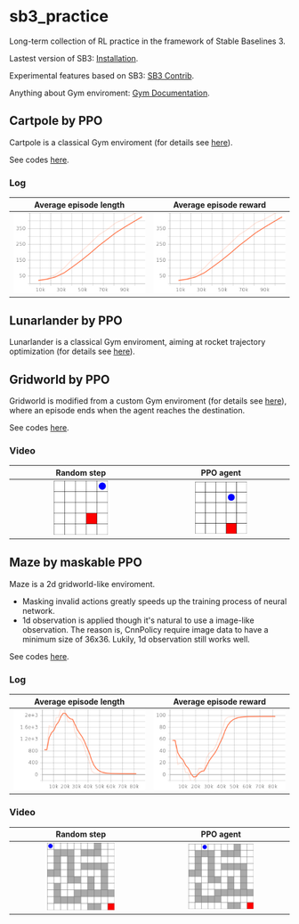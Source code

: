 # sb3_practice
Long-term collection of RL practice in the framework of Stable Baselines 3.

Lastest version of SB3: [Installation](https://stable-baselines3.readthedocs.io/en/master/guide/install.html).

Experimental features based on SB3: [SB3 Contrib](https://stable-baselines3.readthedocs.io/en/master/guide/sb3_contrib.html).

Anything about Gym enviroment: [Gym Documentation](https://www.gymlibrary.dev/).

## Cartpole by PPO
Cartpole is a classical Gym enviroment (for details see [here](https://gymnasium.farama.org/environments/classic_control/cart_pole/)).

See codes [here](https://github.com/wwsyan/sb3_practice/tree/main/cartpole_ppo).

### Log
| Average episode length | Average episode reward |
| :---------: | :---------: |
| <img src="images/cartpole_ppo_ep_len_mean.png" width="100%" height="100%"> | <img src="images/cartpole_ppo_ep_rew_mean.png" width="100%" height="100%"> |

## Lunarlander by PPO
Lunarlander is a classical Gym enviroment, aiming at rocket trajectory optimization 
(for details see [here](https://gymnasium.farama.org/environments/box2d/lunar_lander/)).

## Gridworld by PPO
Gridworld is modified from a custom Gym enviroment (for details see [here](https://gymnasium.farama.org/tutorials/gymnasium_basics/environment_creation/)),
where an episode ends when the agent reaches the destination.

See codes [here](https://github.com/wwsyan/sb3_practice/tree/main/gridworld_ppo).

### Video
| Random step | PPO agent |
| :---------: | :---------: |
| <img src="images/gridworld_random_0.gif" width="40%" height="40%"> | <img src="images/gridworld_ppo_0.gif" width="40%" height="40%"> |

## Maze by maskable PPO
Maze is a 2d gridworld-like enviroment.
<ul>
<li>Masking invalid actions greatly speeds up the training process of neural network. </li>
<li>1d observation is applied though it's natural to use a image-like observation.
The reason is, CnnPolicy require image data to have a minimum size of 36x36.
Lukily, 1d observation still works well. </li>
</ul>

See codes [here](https://github.com/wwsyan/sb3_practice/tree/main/maze_ppo).

### Log
| Average episode length | Average episode reward |
| :---------: | :---------: |
| <img src="images/maze_ppo_ep_len_mean.png" width="100%" height="100%"> | <img src="images/maze_ppo_ep_rew_mean.png" width="100%" height="100%"> |

### Video
| Random step | PPO agent |
| :---------: | :---------: |
| <img src="images/maze_random.gif" width="50%" height="50%"> | <img src="images/maze_ppo.gif" width="50%" height="50%"> |









